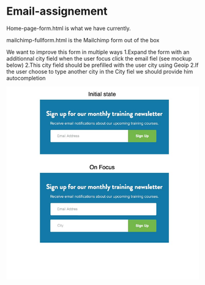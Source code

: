 # Email-assignement


Home-page-form.html is what we have currently. 

mailchimp-fullform.html is the Mailchimp form out of the box 

We want to improve this form in multiple ways
1.Expand the form with an additionnal city field when the user focus click the email fiel (see mockup below)
2.This city field should be prefilled with the user city using Geoip
2.If the user choose to type another city in the City fiel we should provide him autocompletion

![GitHub Logo](https://github.com/evolvingweb/Email-assignement/blob/master/mockup.jpg?raw=true)
